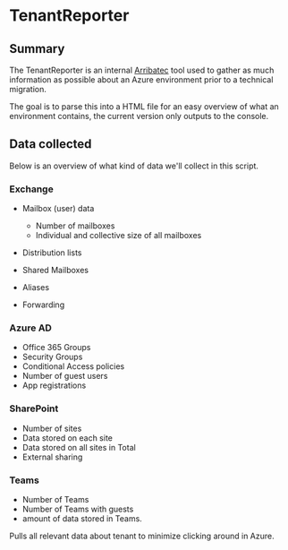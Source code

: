 # TenantReporter
## Summary
The TenantReporter is an internal [Arribatec](https://arribatec.com) tool used to gather as much information as possible about an Azure environment prior to a technical migration. 

The goal is to parse this into a HTML file for an easy overview of what an environment contains, the current version only outputs to the console. 

## Data collected
Below is an overview of what kind of data we'll collect in this script. 

### Exchange
- Mailbox (user) data
  - Number of mailboxes
  - Individual and collective size of all mailboxes
 
- Distribution lists
- Shared Mailboxes
- Aliases
- Forwarding

### Azure AD
- Office 365 Groups
- Security Groups
- Conditional Access policies
- Number of guest users
- App registrations


### SharePoint
- Number of sites
- Data stored on each site
- Data stored on all sites in Total
- External sharing

### Teams
- Number of Teams
- Number of Teams with guests
- amount of data stored in Teams.



Pulls all relevant data about tenant to minimize clicking around in Azure. 
